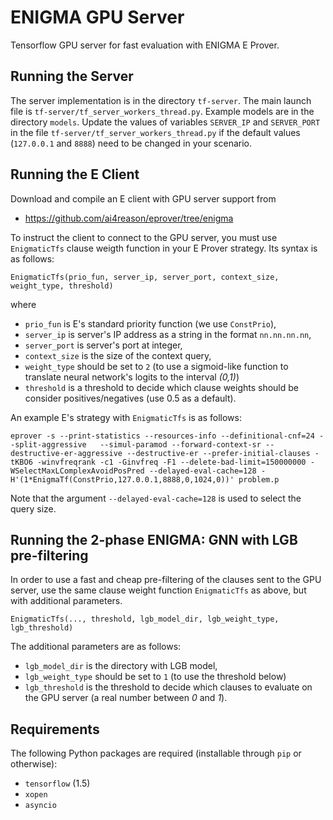 # ENIGMA GPU Server

Tensorflow GPU server for fast evaluation with ENIGMA E Prover.

## Running the Server

The server implementation is in the directory `tf-server`.  The main launch file is `tf-server/tf_server_workers_thread.py`.
Example models are in the directory `models`.  Update the values of variables `SERVER_IP` and
`SERVER_PORT` in the file `tf-server/tf_server_workers_thread.py` if the default
values (`127.0.0.1` and `8888`) need to be changed in your scenario.

## Running the E Client

Download and compile an E client with GPU server support from

* https://github.com/ai4reason/eprover/tree/enigma

To instruct the client to connect to the GPU server, you must use `EnigmaticTfs` clause weigth function in your E Prover strategy.  Its syntax is as follows:

```
EnigmaticTfs(prio_fun, server_ip, server_port, context_size, weight_type, threshold)
```

where

* `prio_fun` is E's standard priority function (we use `ConstPrio`),
* `server_ip` is server's IP address as a string in the format `nn.nn.nn.nn`,
* `server_port` is server's port at integer,
* `context_size` is the size of the context query,
* `weight_type` should be set to `2` (to use a sigmoid-like function to translate neural network's logits to the interval _(0,1)_)
* `threshold` is a threshold to decide which clause weights should be consider positives/negatives (use 0.5 as a default).

An example E's strategy with `EnigmaticTfs` is as follows:

```
eprover -s --print-statistics --resources-info --definitional-cnf=24 --split-aggressive   --simul-paramod --forward-context-sr --destructive-er-aggressive --destructive-er --prefer-initial-clauses -tKBO6 -winvfreqrank -c1 -Ginvfreq -F1 --delete-bad-limit=150000000 -WSelectMaxLComplexAvoidPosPred --delayed-eval-cache=128 -H'(1*EnigmaTf(ConstPrio,127.0.0.1,8888,0,1024,0))' problem.p
```

Note that the argument `--delayed-eval-cache=128` is used to select the query size.

## Running the 2-phase ENIGMA: GNN with LGB pre-filtering

In order to use a fast and cheap pre-filtering of the clauses sent to the GPU server, use the same clause weight function `EnigmaticTfs` as above, but with additional parameters.

```
EnigmaticTfs(..., threshold, lgb_model_dir, lgb_weight_type, lgb_threshold)
```

The additional parameters are as follows:

* `lgb_model_dir` is the directory with LGB model,
* `lgb_weight_type` should be set to `1` (to use the threshold below) 
* `lgb_threshold` is the threshold to decide which clauses to evaluate on the GPU server (a real number between _0_ and _1_).

## Requirements

The following Python packages are required (installable through `pip` or otherwise):

* `tensorflow` (1.5)
* `xopen`
* `asyncio`

